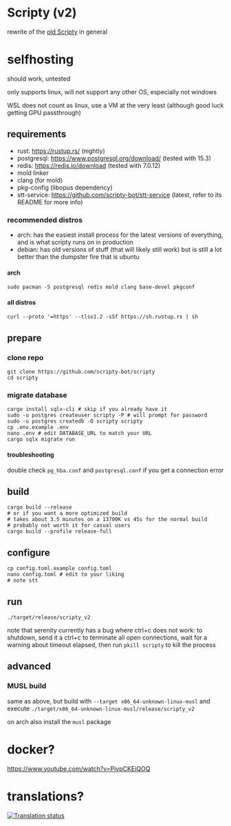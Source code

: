 # Scripty (v2)

rewrite of the [old Scripty](https://github.com/tazz4843/scripty) in general

# selfhosting

should work, untested

only supports linux, will not support any other OS, especially not windows

WSL does not count as linux, use a VM at the very least (although good luck getting GPU passthrough)

## requirements
* rust: https://rustup.rs/ (nightly)
* postgresql: https://www.postgresql.org/download/ (tested with 15.3)
* redis: https://redis.io/download (tested with 7.0.12)
* mold linker
* clang (for mold)
* pkg-config (libopus dependency)
* stt-service: https://github.com/scripty-bot/stt-service (latest, refer to its README for more info)

### recommended distros
* arch: has the easiest install process for the latest versions of everything, and is what
  scripty runs on in production
* debian: has old versions of stuff (that will likely still work) but is still a lot better than the
  dumpster fire that is ubuntu

#### arch
```shell
sudo pacman -S postgresql redis mold clang base-devel pkgconf
```

#### all distros
```shell
curl --proto '=https' --tlsv1.2 -sSf https://sh.rustup.rs | sh
```

## prepare
### clone repo
```shell
git clone https://github.com/scripty-bot/scripty
cd scripty
```

### migrate database
```shell
cargo install sqlx-cli # skip if you already have it
sudo -u postgres createuser scripty -P # will prompt for password
sudo -u postgres createdb -O scripty scripty
cp .env.example .env
nano .env # edit DATABASE_URL to match your URL
cargo sqlx migrate run
```
#### troubleshooting
double check `pg_hba.conf` and `postgresql.conf` if you get a connection error

## build
```shell
cargo build --release 
# or if you want a more optimized build
# takes about 3.5 minutes on a 13700K vs 45s for the normal build
# probably not worth it for casual users
cargo build --profile release-full
```

## configure
```shell
cp config.toml.example config.toml
nano config.toml # edit to your liking
# note stt
```

## run
```shell
./target/release/scripty_v2
```

note that serenity currently has a bug where ctrl+c does not work:
to shutdown, send it a ctrl+c to terminate all open connections, wait for a
warning about timeout elapsed, then run `pkill scripty` to kill the process

## advanced
### MUSL build
same as above, but build with `--target x86_64-unknown-linux-musl`
and execute `./target/x86_64-unknown-linux-musl/release/scripty_v2`

on arch also install the `musl` package

# docker? 
https://www.youtube.com/watch?v=PivpCKEiQOQ

# translations?

<a href="https://hosted.weblate.org/engage/scripty-bot/">
<img src="https://hosted.weblate.org/widgets/scripty-bot/-/open-graph.png" alt="Translation status" />
</a>
